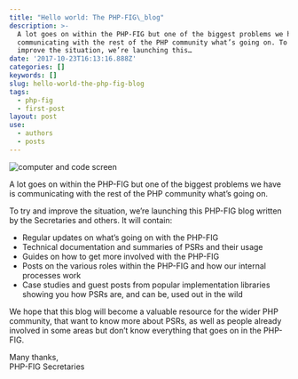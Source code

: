```yaml
---
title: "Hello world: The PHP-FIG\_blog"
description: >-
  A lot goes on within the PHP-FIG but one of the biggest problems we have is
  communicating with the rest of the PHP community what’s going on. To try and
  improve the situation, we’re launching this…
date: '2017-10-23T16:13:16.888Z'
categories: []
keywords: []
slug: hello-world-the-php-fig-blog
tags:
  - php-fig
  - first-post
layout: post
use:
  - authors
  - posts
---
```


![computer and code screen](/img/blog/1__yX6dcMv__dCXRsSpm4c8fGA.jpeg)

A lot goes on within the PHP-FIG but one of the biggest problems we have is communicating with the rest of the PHP community what’s going on.

To try and improve the situation, we’re launching this PHP-FIG blog written by the Secretaries and others. It will contain:

*   Regular updates on what’s going on with the PHP-FIG
*   Technical documentation and summaries of PSRs and their usage
*   Guides on how to get more involved with the PHP-FIG
*   Posts on the various roles within the PHP-FIG and how our internal processes work
*   Case studies and guest posts from popular implementation libraries showing you how PSRs are, and can be, used out in the wild

We hope that this blog will become a valuable resource for the wider PHP community, that want to know more about PSRs, as well as people already involved in some areas but don’t know everything that goes on in the PHP-FIG.

Many thanks,  
PHP-FIG Secretaries
